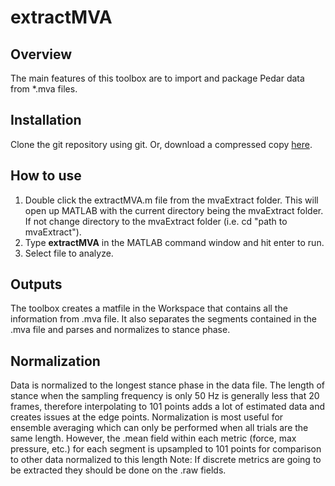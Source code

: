 # extractMVA

## Overview
The main features of this toolbox are to import and package Pedar data from *.mva files.
## Installation
Clone the git repository using git. Or, download a compressed copy [here](https://github.com/jouterleys/mvaExtract/archive/main.zip).
## How to use
1. Double click the extractMVA.m file from the mvaExtract folder. This will open up MATLAB with the current directory being the mvaExtract folder. If not change directory to the mvaExtract folder (i.e. cd "path to mvaExtract").
2. Type **extractMVA** in the MATLAB command window and hit enter to run.
3. Select file to analyze.
## Outputs
The toolbox creates a matfile in the Workspace that contains all the information from .mva file. It also separates the segments contained in the .mva file and parses and normalizes to stance phase.

## Normalization
Data is normalized to the longest stance phase in the data file. The length of stance when the sampling frequency is only 50 Hz is generally less that 20 frames, therefore interpolating to 101 points adds a lot of estimated data and creates issues at the edge points.
Normalization is most useful for ensemble averaging which can only be performed when all trials are the same length.
However, the .mean field within each metric (force, max pressure, etc.) for each segment is upsampled to 101 points for comparison to other data normalized to this length
Note: If discrete metrics are going to be extracted they should be done on the .raw fields.